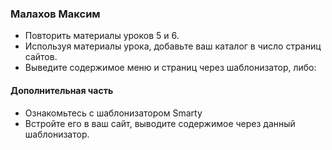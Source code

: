### Малахов Максим
* Повторить материалы уроков 5 и 6.
* Используя материалы урока, добавьте ваш каталог в число страниц сайтов.
* Выведите содержимое меню и страниц через шаблонизатор, либо:
#### Дополнительная часть
* Ознакомьтесь с шаблонизатором Smarty
* Встройте его в ваш сайт, выводите содержимое через данный шаблонизатор.
